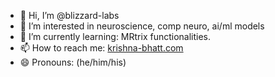 - 👋 Hi, I’m @blizzard-labs
- 👀 I’m interested in neuroscience, comp neuro, ai/ml models
- 🌱 I’m currently learning: MRtrix functionalities.
- 📫 How to reach me: [krishna-bhatt.com](krishna-bhatt.com)
- 😄 Pronouns: (he/him/his)

<!---
blizzard-labs/blizzard-labs is a ✨ special ✨ repository because its `README.md` (this file) appears on your GitHub profile.
You can click the Preview link to take a look at your changes.
--->
